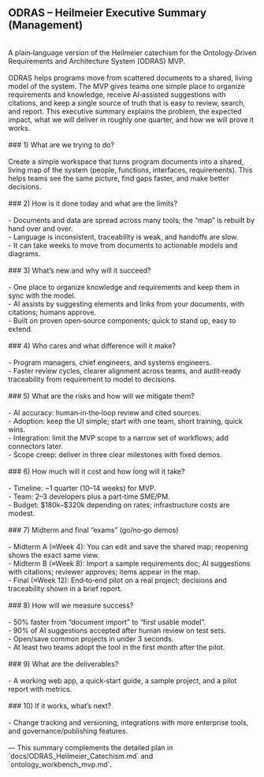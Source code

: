 ## ODRAS – Heilmeier Executive Summary (Management)<br>
<br>
A plain‑language version of the Heilmeier catechism for the Ontology‑Driven Requirements and Architecture System (ODRAS) MVP.<br>
<br>
ODRAS helps programs move from scattered documents to a shared, living model of the system. The MVP gives teams one simple place to organize requirements and knowledge, receive AI‑assisted suggestions with citations, and keep a single source of truth that is easy to review, search, and report. This executive summary explains the problem, the expected impact, what we will deliver in roughly one quarter, and how we will prove it works.<br>
<br>
### 1) What are we trying to do?<br>
<br>
Create a simple workspace that turns program documents into a shared, living map of the system (people, functions, interfaces, requirements). This helps teams see the same picture, find gaps faster, and make better decisions.<br>
<br>
### 2) How is it done today and what are the limits?<br>
<br>
- Documents and data are spread across many tools; the “map” is rebuilt by hand over and over.<br>
- Language is inconsistent, traceability is weak, and handoffs are slow.<br>
- It can take weeks to move from documents to actionable models and diagrams.<br>
<br>
### 3) What’s new and why will it succeed?<br>
<br>
- One place to organize knowledge and requirements and keep them in sync with the model.<br>
- AI assists by suggesting elements and links from your documents, with citations; humans approve.<br>
- Built on proven open‑source components; quick to stand up, easy to extend.<br>
<br>
### 4) Who cares and what difference will it make?<br>
<br>
- Program managers, chief engineers, and systems engineers.<br>
- Faster review cycles, clearer alignment across teams, and audit‑ready traceability from requirement to model to decisions.<br>
<br>
### 5) What are the risks and how will we mitigate them?<br>
<br>
- AI accuracy: human‑in‑the‑loop review and cited sources.<br>
- Adoption: keep the UI simple; start with one team, short training, quick wins.<br>
- Integration: limit the MVP scope to a narrow set of workflows; add connectors later.<br>
- Scope creep: deliver in three clear milestones with fixed demos.<br>
<br>
### 6) How much will it cost and how long will it take?<br>
<br>
- Timeline: ~1 quarter (10–14 weeks) for MVP.<br>
- Team: 2–3 developers plus a part‑time SME/PM.<br>
- Budget: $180k–$320k depending on rates; infrastructure costs are modest.<br>
<br>
### 7) Midterm and final “exams” (go/no‑go demos)<br>
<br>
- Midterm A (≈Week 4): You can edit and save the shared map; reopening shows the exact same view.<br>
- Midterm B (≈Week 8): Import a sample requirements doc; AI suggestions with citations; reviewer approves; items appear in the map.<br>
- Final (≈Week 12): End‑to‑end pilot on a real project; decisions and traceability shown in a brief report.<br>
<br>
### 8) How will we measure success?<br>
<br>
- 50% faster from “document import” to “first usable model”.<br>
- 90% of AI suggestions accepted after human review on test sets.<br>
- Open/save common projects in under 3 seconds.<br>
- At least two teams adopt the tool in the first month after the pilot.<br>
<br>
### 9) What are the deliverables?<br>
<br>
- A working web app, a quick‑start guide, a sample project, and a pilot report with metrics.<br>
<br>
### 10) If it works, what’s next?<br>
<br>
- Change tracking and versioning, integrations with more enterprise tools, and governance/publishing features.<br>
<br>
— This summary complements the detailed plan in `docs/ODRAS_Heilmeier_Catechism.md` and `ontology_workbench_mvp.md`.<br>
<br>
<br>

